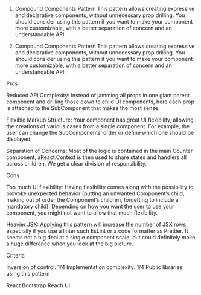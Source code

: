 1. Compound Components Pattern
This pattern allows creating expressive and declarative components, without unnecessary prop drilling. You should consider using this pattern if you want to make your component more customizable, with a better separation of concern and an understandable API.

1. Compound Components Pattern
This pattern allows creating expressive and declarative components, without unnecessary prop drilling. You should consider using this pattern if you want to make your component more customizable, with a better separation of concern and an understandable API.

Pros

Reduced API Complexity: Instead of jamming all props in one giant parent component and drilling those down to child UI components, here each prop is attached to the SubComponent that makes the most sense.

Flexible Markup Structure: Your component has great UI flexibility, allowing the creations of various cases from a single component. For example, the user can change the SubComponents’ order or define which one should be displayed.

Separation of Concerns: Most of the logic is contained in the main Counter component, aReact.Context is then used to share states and handlers all across children. We get a clear division of responsibility.

Cons

Too much UI flexibility: Having flexibility comes along with the possibility to provoke unexpected behavior (putting an unwanted Component’s child, making out of order the Component’s children, forgetting to include a mandatory child).
Depending on how you want the user to use your component, you might not want to allow that much flexibility.

Heavier JSX: Applying this pattern will increase the number of JSX rows, especially if you use a linter such EsLint or a code formatter as Prettier.
It seems not a big deal at a single component scale, but could definitely make a huge difference when you look at the big picture.

Criteria

Inversion of control: 1/4
Implementation complexity: 1/4
Public libraries using this pattern

React Bootstrap
Reach UI